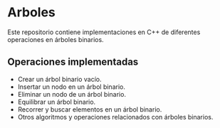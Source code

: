 # Arboles

Este repositorio contiene implementaciones en C++ de diferentes operaciones en árboles binarios.

## Operaciones implementadas

- Crear un árbol binario vacío.
- Insertar un nodo en un árbol binario.
- Eliminar un nodo de un árbol binario.
- Equilibrar un árbol binario.
- Recorrer y buscar elementos en un árbol binario.
- Otros algoritmos y operaciones relacionados con árboles binarios.


